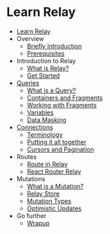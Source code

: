 Learn Relay
=============

* [Learn Relay](overview/cover.md)
* Overview
  * [Briefly Introduction](overview/intro.md)
  * [Prerequisites](overview/prerequisites.md)
* Introduction to Relay
  * [What is Relay?](introduction/what-is-relay.md)
  * [Get Started](introduction/get-started.md)
* [Queries](queries/overview.md)
  * [What is a Query?](queries/what-is-a-query.md)
  * [Containers and Fragments](queries/containers-fragments.md)
  * [Working with Fragments](queries/working-with-fragments.md)
  * [Variables](queries/variables.md)
  * [Data Masking](queries/data-masking.md)
* [Connections](nested-queries/overview.md)
  * [Terminology](nested-queries/terminology.md)
  * [Putting it all together](nested-queries/putting-it-all-together.md)
  * [Cursors and Pagination](nested-queries/cursors-pagination.md)
* Routes
  * [Route in Relay](routes/route-in-relay.md)
  * [React Router Relay](routes/react-router-relay.md)
* Mutations
  * [What is a Mutation?](mutations/what-is-a-mutation.md)
  * [Relay Store](mutations/relay-store.md)
  * [Mutation Types](mutations/mutation-types.md)
  * [Optimistic Updates](mutations/optimistic-updates.md)
* Go further
  * [Wrapup](go-further/wrapup.md)

